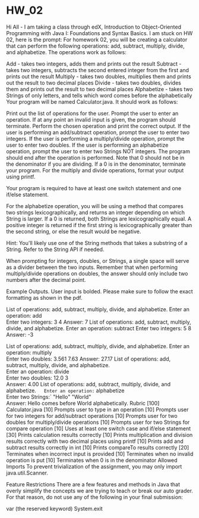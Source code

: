 # HW_02
Hi All - I am taking a class through edX, Introduction to Object-Oriented Programming with Java I: Foundations and Syntax Basics. I am stuck on HW 02, here is the prompt: 
For homework 02, you will be creating a calculator that can perform the following operations: add, subtract, multiply, divide, and alphabetize. The operations work as follows:

Add - takes two integers, adds them and prints out the result
Subtract - takes two integers, subtracts the second entered integer from the first and prints out the result
Multiply - takes two doubles, multiplies them and prints out the result to two decimal places
Divide - takes two doubles, divides them and prints out the result to two decimal places
Alphabetize - takes two Strings of only letters, and tells which word comes before the alphabetically
Your program will be named Calculator.java. It should work as follows:

Print out the list of operations for the user.
Prompt the user to enter an operation. If at any point an invalid input is given, the program should terminate.
Perform the chosen operation and print the correct output.
If the user is performing an add/subtract operation, prompt the user to enter two integers.
If the user is performing a multiply/divide operation, prompt the user to enter two doubles.
If the user is performing an alphabetize operation, prompt the user to enter two Strings NOT integers.
The program should end after the operation is performed.
Note that 0 should not be in the denominator if you are dividing. If a 0 is in the denominator, terminate your program. For the multiply and divide operations, format your output using printf.

Your program is required to have at least one switch statement and one if/else statement.

For the alphabetize operation, you will be using a method that compares two strings lexicographically, and returns an integer depending on which String is larger. If a 0 is returned, both Strings are lexicographically equal. A positive integer is returned if the first string is lexicographically greater than the second string, or else the result would be negative.

Hint: You'll likely use one of the String methods that takes a substring of a String. Refer to the String API if needed.

When prompting for integers, doubles, or Strings, a single space will serve as a divider between the two inputs. Remember that when performing multiply/divide operations on doubles, the answer should only include two numbers after the decimal point.

Example Outputs. User input is bolded. Please make sure to follow the exact formatting as shown in the pdf.

List of operations: add, subtract, multiply, divide, and alphabetize.
Enter an operation: add  
Enter two integers: 3 4 
Answer: 7
List of operations: add, subtract, multiply, divide, and alphabetize. 
Enter an operation: subtract 
Enter two integers: 5 8  
Answer: -3
 
List of operations: add, subtract, multiply, divide, and alphabetize. 
Enter an operation: multiply  
Enter two doubles: 3.561 7.63 
Answer: 27.17
List of operations: add, subtract, multiply, divide, and alphabetize.  
Enter an operation: divide  
Enter two doubles: 12.0 3  
Answer: 4.00
List of operations: add, subtract, multiply, divide, and alphabetize.`  
Enter an operation:` alphabetize  
Enter two Strings:` "Hello" "World"  
Answer: Hello comes before World alphabetically.
Rubric
[100] Calculator.java
[10] Prompts user to type in an operation
[10] Prompts user for two integers for add/subtract operations
[10] Prompts user for two doubles for multiply/divide operations
[10] Prompts user for two Strings for compare operation
[10] Uses at least one switch case and if/else statement
[30] Prints calculation results correctly
[10] Prints multiplication and division results correctly with two decimal places using printf
[10] Prints add and subtract results correctly in int
[10] Prints compareTo results correctly
[20] Terminates when incorrect input is provided
[10] Terminates when no invalid operation is put
[10] Terminates when 0 is in the denominator
Allowed Imports
To prevent trivialization of the assignment, you may only import java.util.Scanner.

Feature Restrictions
There are a few features and methods in Java that overly simplify the concepts we are trying to teach or break our auto grader. For that reason, do not use any of the following in your final submission:

var (the reserved keyword)
System.exit
